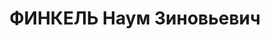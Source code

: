 ---
title: ФИНКЕЛЬ Наум Зиновьевич
description: "Звание: 22.03.1936 - сержант ГБ (Азово-Черноморский край). \n  опер.\
  \ Абинского РО УНКВД Азово-Черноморского края, уволен 10.08.1937. \n  Осужден 11.12.1937\
  \ ВК ВС СССР, ВМН. Расстрелян 11.12.1937."
---